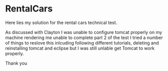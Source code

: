 # RentalCars

Here lies my solution for the rental cars technical test.

As discussed with Clayton I was unable to configure tomcat properly on my machine rendering me unable to complete part 2 of the test 
I tried a number of things to reslove this inlcuding following different tutorials, deleting and reinstalling tomcat and eclipse but
I was still unlable get Tomcat to work properly.

Thank you 

